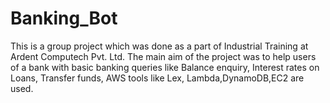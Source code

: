 # Banking_Bot
This is a group project which was done as a part of Industrial Training at Ardent Computech Pvt. Ltd. The main aim of the project was to help users of a bank with basic banking queries like Balance enquiry, Interest rates on Loans, Transfer funds, AWS tools like Lex, Lambda,DynamoDB,EC2 are used.  
